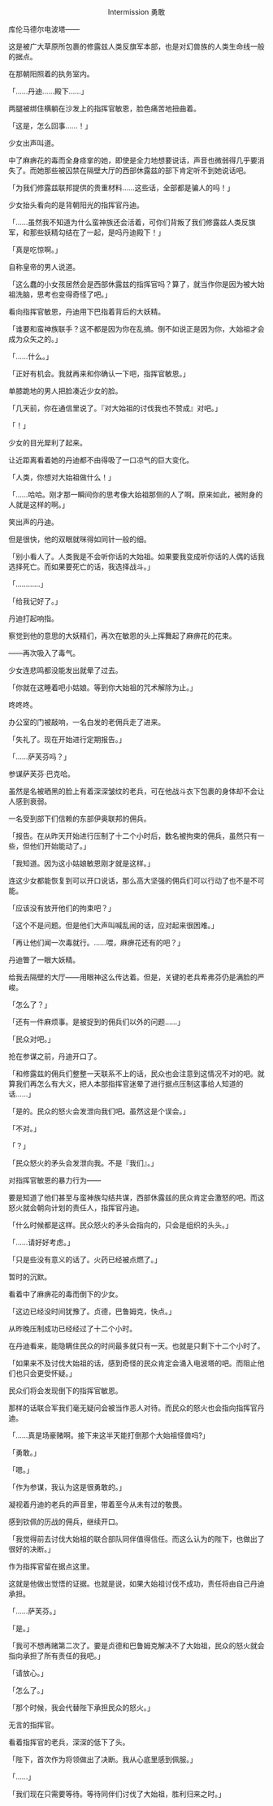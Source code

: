 <p align="center">Intermission 勇敢</p>

库伦马德尔电波塔——

这是被广大草原所包裹的修露兹人类反旗军本部，也是对幻兽族的人类生命线一般的据点。

在那朝阳照着的执务室内。

「……丹迪……殿下……」

两腿被绑住横躺在沙发上的指挥官敏恩，脸色痛苦地扭曲着。

「这是，怎么回事……！」

少女出声叫道。

中了麻痹花的毒而全身痉挛的她，即使是全力地想要说话，声音也微弱得几乎要消失了。而她那些被囚禁在隔壁大厅的西部休露兹的部下肯定听不到她说话吧。

「为我们修露兹联邦提供的贵重材料……这些话，全部都是骗人的吗！」

少女抬头看向的是背朝阳光的指挥官丹迪。

「……虽然我不知道为什么蛮神族还会活着，可你们背叛了我们修露兹人类反旗军，和那些妖精勾结在了一起，是吗丹迪殿下！」

「真是吃惊啊。」

自称皇帝的男人说道。

「这么蠢的小女孩居然会是西部休露兹的指挥官吗？算了，就当作你是因为被大始祖洗脑，思考也变得奇怪了吧。」

看向指挥官敏恩，丹迪用下巴指着背后的大妖精。

「谁要和蛮神族联手？这不都是因为你在乱搞。倒不如说正是因为你，大始祖才会成为众矢之的。」

「……什么。」

「正好有机会。我就再来和你确认一下吧，指挥官敏恩。」

单膝跪地的男人把脸凑近少女的脸。

「几天前，你在通信里说了。『对大始祖的讨伐我也不赞成』对吧。」

「！」

少女的目光犀利了起来。

让近距离看着她的丹迪都不由得吸了一口凉气的巨大变化。

「人类，你想对大始祖做什么！」

「……哈哈。刚才那一瞬间你的思考像大始祖那侧的人了啊。原来如此，被附身的人就是这样的啊。」

笑出声的丹迪。

但是很快，他的双眼就咪得如同针一般的细。

「别小看人了。人类我是不会听你话的大始祖。如果要我变成听你话的人偶的话我选择死亡。而如果要死亡的话，我选择战斗。」

「…………」

「给我记好了。」

丹迪打起响指。

察觉到他的意思的大妖精们，再次在敏恩的头上挥舞起了麻痹花的花束。

——再次吸入了毒气。

少女连悲鸣都没能发出就晕了过去。

「你就在这睡着吧小姑娘。等到你大始祖的咒术解除为止。」

咚咚咚。

办公室的门被敲响，一名白发的老佣兵走了进来。

「失礼了。现在开始进行定期报告。」

「……萨芙芬吗？」

参谋萨芙芬·巴克哈。

虽然是名被晒黑的脸上有着深深皱纹的老兵，可在他战斗衣下包裹的身体却不会让人感到衰弱。

一名受到部下们信赖的东部伊奥联邦的佣兵。

「报告。在从昨天开始进行压制了十二个小时后，数名被拘束的佣兵，虽然只有一些，但他们开始能动了。」

「我知道。因为这小姑娘敏恩刚才就是这样。」

连这少女都能恢复到可以开口说话，那么高大坚强的佣兵们可以行动了也不是不可能。

「应该没有放开他们的拘束吧？」

「这个不是问题。但是他们大声叫喊乱闹的话，应对起来很困难。」

「再让他们闻一次毒就行。……喂，麻痹花还有的吧？」

丹迪瞥了一眼大妖精。

给我去隔壁的大厅——用眼神这么传达着。但是，关键的老兵希弗芬仍是满脸的严峻。

「怎么了？」

「还有一件麻烦事。是被捉到的佣兵们以外的问题……」

「民众对吧。」

抢在参谋之前，丹迪开口了。

「和修露兹的佣兵们整整一天联系不上的话，民众也会注意到这情况不对的吧。就算我们再怎么有大义，把人本部指挥官迷晕了进行据点压制这事给人知道的话……」

「是的。民众的怒火会发泄向我们吧。虽然这是个误会。」

「不对。」

「？」

「民众怒火的矛头会发泄向我。不是『我们』。」

对指挥官敏恩的暴力行为——

要是知道了他们甚至与蛮神族勾结共谋，西部休露兹的民众肯定会激怒的吧。而这怒火就会朝向计划的责任人，指挥官丹迪。

「什么时候都是这样。民众怒火的矛头会指向的，只会是组织的头头。」

「……请好好考虑。」

「只是些没有意义的话了。火药已经被点燃了。」

暂时的沉默。

看着中了麻痹花的毒而倒下的少女。

「这边已经没时间犹豫了。贞德，巴鲁姆克，快点。」

从昨晚压制成功已经经过了十二个小时。

在丹迪看来，能隐瞒住民众的时间最多就只有一天。也就是只剩下十二个小时了。

「如果来不及讨伐大始祖的话，感到奇怪的民众肯定会涌入电波塔的吧。而阻止他们也只会更受怀疑。」

民众们将会发现倒下的指挥官敏恩。

那样的话联合军我们毫无疑问会被当作恶人对待。而民众的怒火也会指向指挥官丹迪。

「……真是场豪赌啊。接下来这半天能打倒那个大始祖怪兽吗?」

「勇敢。」

「嗯。」

「作为参谋，我认为这是很勇敢的。」

凝视着丹迪的老兵的声音里，带着至今从未有过的敬畏。

感到钦佩的历战的佣兵，继续开口。

「我觉得前去讨伐大始祖的联合部队同伴值得信任。而这么认为的陛下，也做出了很好的决断。」

作为指挥官留在据点这里。

这就是他做出觉悟的证据。也就是说，如果大始祖讨伐不成功，责任将由自己丹迪承担。

「……萨芙芬。」

「是。」

「我可不想再赌第二次了。要是贞德和巴鲁姆克解决不了大始祖，民众的怒火就会指向承担了所有责任的我吧。」

「请放心。」

「怎么了。」

「那个时候，我会代替陛下承担民众的怒火。」

无言的指挥官。

看着指挥官的老兵，深深的低下了头。

「陛下，首次作为将领做出了决断。我从心底里感到佩服。」

「……」

「我们现在只需要等待。等待同伴们讨伐了大始祖，胜利归来之时。」

